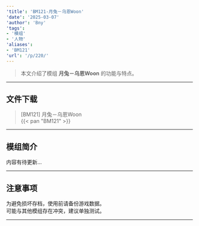 ```yaml
---
'title': 'BM121-月兔－乌恩Woon'
'date': '2025-03-07'
'author': 'Bny'
'tags':
- '模组'
- '人物'
'aliases':
- 'BM121'
'url': '/p/220/'
---
```


> 本文介绍了模组 **月兔－乌恩Woon** 的功能与特点。

---

## 文件下载

> [BM121] 月兔－乌恩Woon  
{{< pan "BM121" >}}  

---

## 模组简介

>  
内容有待更新...  

---

## 注意事项

>  
为避免损坏存档，使用前请备份游戏数据。  
可能与其他模组存在冲突，建议单独测试。  

---

